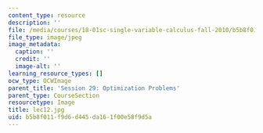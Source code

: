 ```yaml
---
content_type: resource
description: ''
file: /media/courses/18-01sc-single-variable-calculus-fall-2010/b5b8f011f9d6d445da161f00e58f9d5a_lec12.jpg
file_type: image/jpeg
image_metadata:
  caption: ''
  credit: ''
  image-alt: ''
learning_resource_types: []
ocw_type: OCWImage
parent_title: 'Session 29: Optimization Problems'
parent_type: CourseSection
resourcetype: Image
title: lec12.jpg
uid: b5b8f011-f9d6-d445-da16-1f00e58f9d5a
---
```

